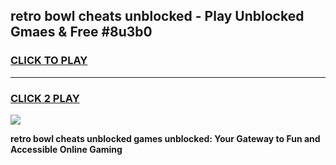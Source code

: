 
## retro bowl cheats unblocked - Play Unblocked Gmaes & Free #8u3b0
<h3>
<a href="https://news.freeplayer.one?title=retro_bowl_cheats_unblocked&ref=27F">CLICK TO PLAY</a></h3>
<hr>

<h3>
<a href="https://news.freeplayer.one?title=retro_bowl_cheats_unblocked&ref=27F">CLICK 2 PLAY</a>
  
</h3>

<a href="https://news.freeplayer.one?title=retro_bowl_cheats_unblocked&ref=27F/"><img src="https://clearcache.store/games.png"></a>


**retro bowl cheats unblocked games unblocked: Your Gateway to Fun and Accessible Online Gaming**
